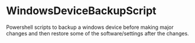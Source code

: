 # WindowsDeviceBackupScript
Powershell scripts to backup a windows device before making major changes and then restore some of the software/settings after the changes.
